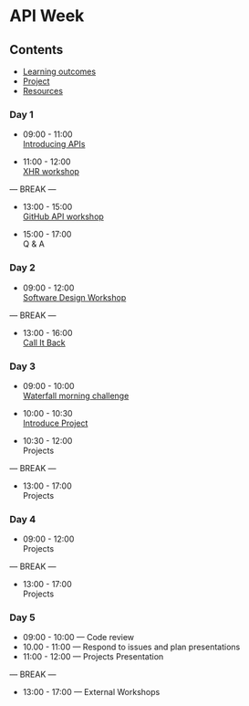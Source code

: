# API Week

## Contents

- [Learning outcomes](./learning-outcomes.md)
- [Project](./project.md)
- [Resources](./resources.md)

### Day 1

- 09:00 - 11:00 <br>
  [Introducing APIs](https://github.com/GSG-CA/api-workshop)

- 11:00 - 12:00 <br>
  [XHR workshop](https://github.com/GSG-CA/xhr-workshop)

— BREAK —

- 13:00 - 15:00 <br>
  [GitHub API workshop](https://github.com/GSG-CA/github-api-ws)

- 15:00 - 17:00 <br>
  Q & A

### Day 2

- 09:00 - 12:00 <br />
  [Software Design Workshop](https://github.com/GSG-CA/ws-software-design-js)

— BREAK —

- 13:00 - 16:00 <br>
  [Call It Back](https://github.com/GSG-CA/call-it-back)

### Day 3

- 09:00 - 10:00 <br> [Waterfall morning challenge](https://github.com/GSG-CA/mc-waterfall-chaser)

- 10:00 - 10:30 <br>
  [Introduce Project](./project.md)

- 10:30 - 12:00 <br>
  Projects

— BREAK —

- 13:00 - 17:00<br>
  Projects

### Day 4

- 09:00 - 12:00 <br>
  Projects

— BREAK —

- 13:00 - 17:00 <br>
  Projects

### Day 5

- 09:00 - 10:00 — Code review
- 10.00 - 11:00 — Respond to issues and plan presentations
- 11:00 - 12:00 — Projects Presentation

— BREAK —

- 13:00 - 17:00 — External Workshops
